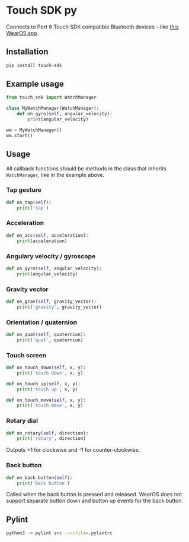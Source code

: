 # Touch SDK py

Connects to Port 6 Touch SDK compatible Bluetooth devices – like [this WearOS app](https://play.google.com/store/apps/details?id=io.port6.watchbridge).

## Installation

```sh
pip install touch-sdk
```

## Example usage
```python
from touch_sdk import WatchManager

class MyWatchManager(WatchManager):
    def on_gyro(self, angular_velocity):
        print(angular_velocity)

wm = MyWatchManager()
wm.start()
```

## Usage

All callback functions should be methods in the class that inherits `WatchManager`, like in the example above.

### Tap gesture
```python
def on_tap(self):
    print('tap')
```

### Acceleration
```python
def on_acc(self, acceleration):
    print(acceleration)
```

### Angulary velocity / gyroscope
```python
def on_gyro(self, angular_velocity):
    print(angular_velocity)
```

### Gravity vector
```python
def on_grav(self, gravity_vector):
    print('gravity', gravity_vector)
```

### Orientation / quaternion
```python
def on_quat(self, quaternion):
    print('quat', quaternion)
```

### Touch screen
```python
def on_touch_down(self, x, y):
    print('touch down', x, y)

def on_touch_up(self, x, y):
    print('touch up', x, y)

def on_touch_move(self, x, y):
    print('touch move', x, y)
```

### Rotary dial
```python
def on_rotary(self, direction):
    print('rotary', direction)
```
Outputs +1 for clockwise and -1 for counter-clockwise.

### Back button
```python
def on_back_button(self):
    print('back button')
```
Called when the back button is pressed and released. WearOS does not support separate button down and button up events for the back button.

## Pylint
```sh
python3 -m pylint src --rcfile=.pylintrc
```